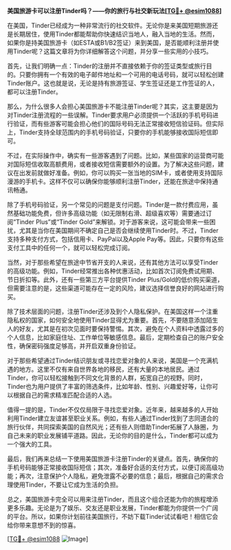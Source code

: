 **美国旅游卡可以注册Tinder吗？——你的旅行与社交新玩法[[TG💪+ @esim1088](https://t.me/s/esim1088)]**

在美国，Tinder已经成为一种非常流行的社交软件。无论你是来美国短期旅游还是长期居住，使用Tinder都能帮助你快速结识当地人，融入当地的生活。然而，如果你是持美国旅游卡（如ESTA或B1/B2签证）来到美国，是否能顺利注册并使用Tinder呢？这篇文章将为你详细解答这个问题，并分享一些实用的小技巧。

首先，让我们明确一点：Tinder的注册并不直接依赖于你的签证类型或旅行目的。只要你拥有一个有效的电子邮件地址和一个可用的电话号码，就可以轻松创建Tinder账户。这也就是说，无论是持有旅游签证、学生签证还是工作签证的人，都可以注册Tinder。

那么，为什么很多人会担心美国旅游卡不能注册Tinder呢？其实，这主要是因为对Tinder注册流程的一些误解。Tinder要求用户必须提供一个活跃的手机号码进行验证，而有些游客可能会担心他们的国际号码无法正常接收短信验证码。但实际上，Tinder支持全球范围内的手机号码验证，只要你的手机能够接收国际短信即可。

不过，在实际操作中，确实有一些游客遇到了问题。比如，某些国家的运营商可能对国际短信收取高额费用，或者接收短信需要额外的设置。为了解决这些问题，建议在出发前就做好准备。例如，你可以购买一张当地的SIM卡，或者使用支持国际漫游的手机卡。这样不仅可以确保你能够顺利注册Tinder，还能在旅途中保持通讯畅通。

除了手机号码验证，另一个常见的问题是支付问题。Tinder是一款付费应用，虽然基础功能免费，但许多高级功能（如无限制右滑、超级喜欢等）需要通过订阅“Tinder Plus”或“Tinder Gold”来解锁。对于游客来说，这可能会带来一些困扰，尤其是当你在美国期间不确定自己是否会继续使用Tinder时。不过，Tinder支持多种支付方式，包括信用卡、PayPal以及Apple Pay等。因此，只要你有这些支付工具中的任何一个，就可以轻松完成订阅。

当然，对于那些希望在旅途中节省开支的人来说，还有其他方法可以享受Tinder的高级功能。例如，Tinder经常推出各种优惠活动，比如首次订阅免费试用期、节日折扣等。此外，还有一些第三方平台提供Tinder Plus/Gold的低价购买渠道，但需要注意的是，这些渠道可能存在一定的风险，建议选择信誉良好的网站进行购买。

除了技术层面的问题，注册Tinder还涉及到个人隐私保护。在美国这样一个注重隐私权的国家，如何安全地使用Tinder显得尤为重要。首先，不要随意添加陌生人的好友，尤其是在初次见面时要保持警惕。其次，避免在个人资料中透露过多的个人信息，比如家庭住址、工作单位等敏感信息。最后，定期检查自己的账户安全性，确保密码强度足够高，并开启双重身份验证。

对于那些希望通过Tinder结识朋友或寻找恋爱对象的人来说，美国是一个充满机遇的地方。这里不仅有来自世界各地的移民，还有大量的本地居民。通过Tinder，你可以轻松接触到不同文化背景的人群，拓宽自己的视野。同时，Tinder也为用户提供了丰富的筛选条件，比如年龄、性别、兴趣爱好等，让你可以根据自己的需求精准匹配合适的人选。

值得一提的是，Tinder不仅仅局限于寻找恋爱对象。近年来，越来越多的人开始利用Tinder建立友谊甚至职业关系。例如，有些人通过Tinder找到了志同道合的旅行伙伴，共同探索美国的自然风光；还有些人则借助Tinder拓展了人脉圈，为自己未来的职业发展铺平道路。因此，无论你的目的是什么，Tinder都可以成为一个强大的工具。

最后，我们再来总结一下使用美国旅游卡注册Tinder的关键点。首先，确保你的手机号码能够正常接收国际短信；其次，准备好合适的支付方式，以便订阅高级功能；再次，注意保护个人隐私，避免泄露不必要的信息；最后，根据自己的需求合理使用Tinder，不要让它成为生活的负担。

总之，美国旅游卡完全可以用来注册Tinder，而且这个组合还能为你的旅程增添更多乐趣。无论是为了娱乐、交友还是职业发展，Tinder都能为你提供一个广阔的平台。所以，如果你计划前往美国旅行，不妨下载Tinder试试看吧！相信它会给你带来意想不到的惊喜。

[[TG💪+ @esim1088](https://t.me/s/esim1088) ![Image](https://i.postimg.cc/4NQfJmqS/Snipaste-2025-05-13-00-14-12.png)]